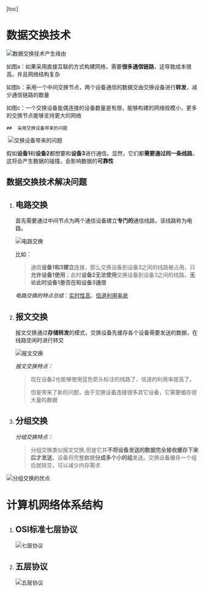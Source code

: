 [toc]



# 数据交换技术

![数据交换技术产生缘由](D:\Notes\计算机网络\计算机网络的基本概念\2021-11-13_170739.png)

​	如图a：如果采用直接互联的方式构建网络，需要**很多通信链路**，这导致成本很高，并且网络结构复杂

​	如图b：采用一个中间交换节点，两个设备通信的数据交由交换设备进行**转发**，减少通信链路的数量

​	如图c：一个交换设备能偶连接的设备数量是有限，能够构建的网络规模小，更多的交换节点能够支持更大的网络



	##  采用交换设备带来的问题

​	![交换设备带来的问题](D:\Notes\计算机网络\计算机网络的基本概念\2021-11-13_172122.png)

​	假如**设备1**和**设备2**都想要和**设备3**进行通信。显然，它们都**需要通过同一条线路**，这将会产生数据的碰撞，会影响数据的**可靠性**



## 数据交换技术解决问题

1. ## 电路交换

   首先需要通过中间节点为两个通信设备建立**专门的**通信线路，该线路称为电路。

   ![电路交换](D:\Notes\计算机网络\计算机网络的基本概念\2021-11-13_173454.png)

   比如：

   > 通信**设备1和3建立**连接，那么交换设备到设备3之间的线路被占用，只**允许设备1使用**；此时**设备2无法使用**交换设备到设备3之间的线路，**无论此时设备1是否在和设备3通信**

   

   *电路交换的特点总结*：<u>实时性高</u>、<u>信道利用率底</u>

   

2. ## 报文交换

   报文交换通过**存储转发**的模式，交换设备先缓存各个设备需要发送的数据，在线路空闲时进行转交

   ![报文交换](D:\Notes\计算机网络\计算机网络的基本概念\2021-11-13_174814.png)

   *报文交换特点：*

   > 现在设备2也能够使用蓝色箭头标注的线路了，信道的利用率提高了。
   >
   > 但是带来了新的问题，由于交换设备连接很多其它设备，它需要缓存很大量的数据

   

3. ## 分组交换

   *分组交换特点：*<u></u>

   > 分组交换类似报文交换,但是它并**不将设备发送的数据完全接收缓存下来后才发送**，设备将完整数据**分成多个小的组**发送。交换设备缓存一个组后就转交，可以减少内存需求

![分组交换的优点](D:\Notes\计算机网络\计算机网络的基本概念\2021-11-13_180810.png)



# 计算机网络体系结构

1. ## OSI标准七层协议

   ![七层协议](D:\Notes\计算机网络\计算机网络的基本概念\2021-11-13_181356.png)

   

2. ## 五层协议

   ![五层协议](D:\Notes\计算机网络\计算机网络的基本概念\2021-11-13_181528.png)

   